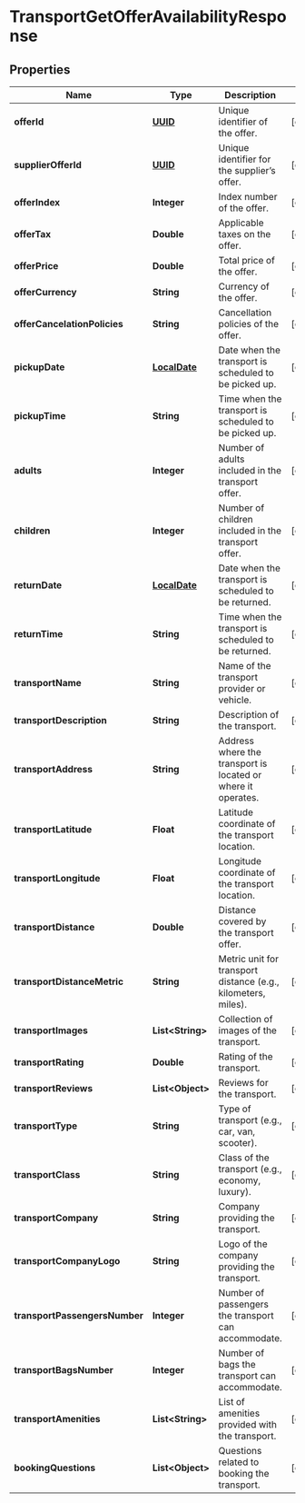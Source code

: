 # TransportGetOfferAvailabilityResponse

## Properties
Name | Type | Description | Notes
------------ | ------------- | ------------- | -------------
**offerId** | [**UUID**](UUID.md) | Unique identifier of the offer. |  [optional]
**supplierOfferId** | [**UUID**](UUID.md) | Unique identifier for the supplier’s offer. |  [optional]
**offerIndex** | **Integer** | Index number of the offer. |  [optional]
**offerTax** | **Double** | Applicable taxes on the offer. |  [optional]
**offerPrice** | **Double** | Total price of the offer. |  [optional]
**offerCurrency** | **String** | Currency of the offer. |  [optional]
**offerCancelationPolicies** | **String** | Cancellation policies of the offer. |  [optional]
**pickupDate** | [**LocalDate**](LocalDate.md) | Date when the transport is scheduled to be picked up. |  [optional]
**pickupTime** | **String** | Time when the transport is scheduled to be picked up. |  [optional]
**adults** | **Integer** | Number of adults included in the transport offer. |  [optional]
**children** | **Integer** | Number of children included in the transport offer. |  [optional]
**returnDate** | [**LocalDate**](LocalDate.md) | Date when the transport is scheduled to be returned. |  [optional]
**returnTime** | **String** | Time when the transport is scheduled to be returned. |  [optional]
**transportName** | **String** | Name of the transport provider or vehicle. |  [optional]
**transportDescription** | **String** | Description of the transport. |  [optional]
**transportAddress** | **String** | Address where the transport is located or where it operates. |  [optional]
**transportLatitude** | **Float** | Latitude coordinate of the transport location. |  [optional]
**transportLongitude** | **Float** | Longitude coordinate of the transport location. |  [optional]
**transportDistance** | **Double** | Distance covered by the transport offer. |  [optional]
**transportDistanceMetric** | **String** | Metric unit for transport distance (e.g., kilometers, miles). |  [optional]
**transportImages** | **List&lt;String&gt;** | Collection of images of the transport. |  [optional]
**transportRating** | **Double** | Rating of the transport. |  [optional]
**transportReviews** | **List&lt;Object&gt;** | Reviews for the transport. |  [optional]
**transportType** | **String** | Type of transport (e.g., car, van, scooter). |  [optional]
**transportClass** | **String** | Class of the transport (e.g., economy, luxury). |  [optional]
**transportCompany** | **String** | Company providing the transport. |  [optional]
**transportCompanyLogo** | **String** | Logo of the company providing the transport. |  [optional]
**transportPassengersNumber** | **Integer** | Number of passengers the transport can accommodate. |  [optional]
**transportBagsNumber** | **Integer** | Number of bags the transport can accommodate. |  [optional]
**transportAmenities** | **List&lt;String&gt;** | List of amenities provided with the transport. |  [optional]
**bookingQuestions** | **List&lt;Object&gt;** | Questions related to booking the transport. |  [optional]
